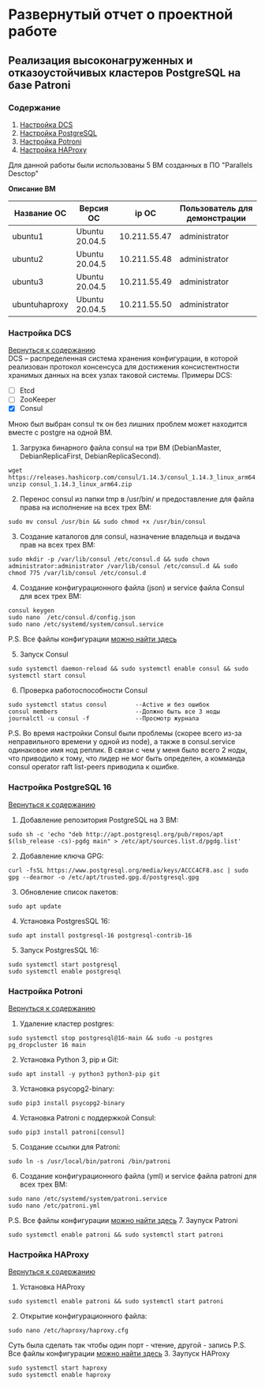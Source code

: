 # Развернутый отчет о проектной работе
## Реализация высоконагруженных и отказоустойчивых кластеров PostgreSQL на базе Patroni
### <a id="con">Содержание</a>

1. [Настройка DCS](#dcs)  
2. [Настройка PostgreSQL](#pos)
3. [Настройка Potroni](#pat)
4. [Настройка HAProxy](#hap)

Для данной работы были использованы 5 ВМ созданных в ПО "Parallels Desctop"

**Описание ВМ**

| Название ОС   | Версия ОС       | ip ОС        | Пользователь для демонстрации |
|---------------|-----------------|--------------|-------------------------------|
| ubuntu1       | Ubuntu 20.04.5  | 10.211.55.47 | administrator                 |
| ubuntu2       | Ubuntu 20.04.5  | 10.211.55.48 | administrator                 |
| ubuntu3       | Ubuntu 20.04.5  | 10.211.55.49 | administrator                 |
| ubuntuhaproxy | Ubuntu 20.04.5  | 10.211.55.50 | administrator                 |
### <a id="dcs">Настройка DCS</a>
[Вернуться к содержанию](#con)  
DCS – распределенная система хранения конфигурации,
в которой реализован протокол консенсуса для достижения консистентности
хранимых данных на всех узлах таковой системы.
Примеры DCS:
- [ ] Etcd
- [ ] ZooKeeper
- [x] Consul

Мною был выбран consul тк он без лишних проблем может находится вместе с postgre на одной ВМ.

1. Загрузка бинарного файла consul на три ВМ (DebianMaster, DebianReplicaFirst, DebianReplicaSecond).
```CMD
wget https://releases.hashicorp.com/consul/1.14.3/consul_1.14.3_linux_arm64.zip
unzip consul_1.14.3_linux_arm64.zip
```
2. Перенос consul из папки tmp в /usr/bin/ и предоставление для файла права на исполнение на всех трех ВМ:
```CMD
sudo mv consul /usr/bin && sudo chmod +x /usr/bin/consul
```
3. Создание каталогов для consul, назначение владельца и выдача прав на всех трех ВМ:
```CMD
sudo mkdir -p /var/lib/consul /etc/consul.d && sudo chown administrator:administrator /var/lib/consul /etc/consul.d && sudo chmod 775 /var/lib/consul /etc/consul.d
```
4. Создание конфигурационного файла (json) и service файла Consul для всех трех ВМ:
```CMD
consul keygen
sudo nano  /etc/consul.d/config.json
sudo nano /etc/systemd/system/consul.service
```
P.S. Все файлы конфигурации [можно найти здесь](https://github.com/NikiRenegade/otus-PostgreSQL-2024-09-Yakush-Nikita/blob/main/Project/ConsulConfiguration.md)

5. Запуск Consul
```CMD
sudo systemctl daemon-reload && sudo systemctl enable consul && sudo systemctl start consul
```
6. Проверка работоспособности Consul
```CMD
sudo systemctl status consul        --Active и без ошибок
consul members                      --Должно быть все 3 ноды
journalctl -u consul -f             --Просмотр журнала
```

P.S.
Во время настройки Consul были проблемы
(скорее всего из-за неправильного времени у одной из node),
а также в consul.service одинаковое имя нод реплик.
В связи с чем у меня было всего 2 ноды, что приводило к тому,
что лидер не мог быть определен, а комманда consul operator raft list-peers
приводила к ошибке.

### <a id="pos">Настройка PostgreSQL 16</a>
[Вернуться к содержанию](#con) 

1. Добавление репозитория PostgreSQL на 3 ВМ:
```CMD
sudo sh -c 'echo "deb http://apt.postgresql.org/pub/repos/apt $(lsb_release -cs)-pgdg main" > /etc/apt/sources.list.d/pgdg.list'
```
2. Добавление ключа GPG:
```CMD
curl -fsSL https://www.postgresql.org/media/keys/ACCC4CF8.asc | sudo gpg --dearmor -o /etc/apt/trusted.gpg.d/postgresql.gpg
```
3. Обновление список пакетов:
```CMD
sudo apt update
```
4. Установка PostgresSQL 16:
```CMD
sudo apt install postgresql-16 postgresql-contrib-16
```
5. Запуск PostgresSQL 16:
```CMD
sudo systemctl start postgresql
sudo systemctl enable postgresql
```

### <a id="pat">Настройка Potroni</a>
[Вернуться к содержанию](#con) 
1. Удаление кластер postgres:
```CMD
sudo systemctl stop postgresql@16-main && sudo -u postgres pg_dropcluster 16 main
```
2. Установка Python 3, pip и Git:
```CMD
sudo apt install -y python3 python3-pip git 
```
3. Установка psycopg2-binary:
```CMD
sudo pip3 install psycopg2-binary
```
4. Установка Patroni с поддержкой Consul:
```CMD
sudo pip3 install patroni[consul]
```
5. Создание ссылки для Patroni:
```CMD
sudo ln -s /usr/local/bin/patroni /bin/patroni
```
6. Создание конфигурационного файла (yml) и service файла patroni для всех трех ВМ:
```CMD
sudo nano /etc/systemd/system/patroni.service
sudo nano /etc/patroni.yml
```
P.S. Все файлы конфигурации [можно найти здесь](https://github.com/NikiRenegade/otus-PostgreSQL-2024-09-Yakush-Nikita/blob/main/Project/PatroniConfiguration.md)
7. Заупуск Patroni
```CMD
sudo systemctl enable patroni && sudo systemctl start patroni 
```

### <a id="hap">Настройка HAProxy</a>
[Вернуться к содержанию](#con) 
1. Установка HAProxy
```CMD
sudo systemctl enable patroni && sudo systemctl start patroni 
```
2. Открытие конфигурационного файла:
```CMD
sudo nano /etc/haproxy/haproxy.cfg
```
Суть была сделать так чтобы один порт - чтение, другой - запись
P.S. Все файлы конфигурации [можно найти здесь](https://github.com/NikiRenegade/otus-PostgreSQL-2024-09-Yakush-Nikita/blob/main/Project/HAProxyConfiguration.md)
3. Заупуск HAProxy
```CMD
sudo systemctl start haproxy
sudo systemctl enable haproxy
```
